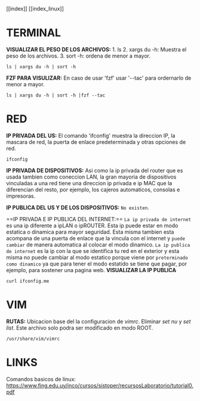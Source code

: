 [[index]]
[[index_linux]]

# TERMINAL

**VISUALIZAR EL PESO DE LOS ARCHIVOS:**
	1. ls
	2. xargs du -h: Muestra el peso de los archivos.
	3. sort -h: ordena de menor a mayor.
```
ls | xargs du -h | sort -h
```
**FZF PARA VISULIZAR:**
	 En caso de usar 'fzf' usar '--tac' para ordernarlo de menor a mayor.
```
ls | xargs du -h | sort -h |fzf --tac
```


# RED

**IP PRIVADA DEL US:**
	El comando 'ifconfig' muestra la direccion IP, la mascara de red, la puerta de enlace predeterminada y otras opciones de red.
```
ifconfig
```


**IP PRIVADA DE DISPOSITIVOS:**
	Asi como la ip privada del router que es usada tambien como coneccion LAN,
	la gran mayoria de dispositivos vinculadas a una red tiene una direccion ip privada e ip MAC que la diferencian del resto, por ejemplo, los cajeros automaticos, consolas e impresoras.


**IP PUBLICA DEL US Y DE LOS DISPOSITIVOS:**
	`No existen`.


==IP PRIVADA E IP PUBLICA DEL INTERNET:==
	`La ip privada de internet` es una ip diferente a ipLAN o ipROUTER. Esta ip puede estar en modo estatica o dinamica para mayor seguridad. Esta misma tambien esta acompana de una puerta de enlace que la vincula con el internet y `puede cambiar` de manera automatica al colocar el modo dinamico.
	`La ip publica de internet` es la ip con la que se identifica tu red en el exterior y esta misma no puede cambiar al modo estatico porque viene por `preterminado como dinamico` ya que para tener el modo estatido se tiene que pagar, por ejemplo, para sostener una pagina web.
**VISUALIZAR LA IP PUBLICA**
```
curl ifconfig.me
```


# VIM

**RUTAS:**
	Ubicacion base del la configuracion de _vimrc_. Eliminar _set nu_ y _set list_. Este archivo solo podra ser modificado en modo ROOT.
```
/usr/share/vim/vimrc
```






# LINKS
Comandos basicos de linux:
https://www.fing.edu.uy/inco/cursos/sistoper/recursosLaboratorio/tutorial0.pdf







